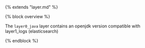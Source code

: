 {% extends "layer.md" %}

{% block overview %}

The `layer0_java` layer contains an openjdk version compatible with layer1_logs (elasticsearch)

{% endblock %}
